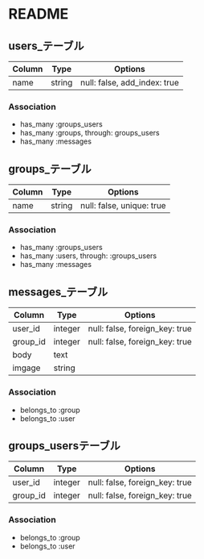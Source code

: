 # README



## users_テーブル
|Column   |Type     |Options                       |
|------   |----     |-------                       |
|name     |string   |null: false, add_index: true  |

### Association
- has_many :groups_users
- has_many :groups, through: groups_users
- has_many :messages

## groups_テーブル
|Column   |Type     |Options                       |
|------   |----     |-------                       |
|name     |string   |null: false, unique: true     |

### Association
- has_many :groups_users
- has_many :users, through: :groups_users
- has_many :messages 

## messages_テーブル
|Column   |Type     |Options                       |
|------   |----     |-------                       |
|user_id  |integer  |null: false, foreign_key: true|
|group_id |integer  |null: false, foreign_key: true|
|body     |text     |                              |
|imgage   |string   |                              |

### Association
- belongs_to :group
- belongs_to :user


## groups_usersテーブル
|Column   |Type     |Options                       |
|------   |----     |-------                       |
|user_id  |integer  |null: false, foreign_key: true|
|group_id |integer  |null: false, foreign_key: true|

### Association
- belongs_to :group
- belongs_to :user

